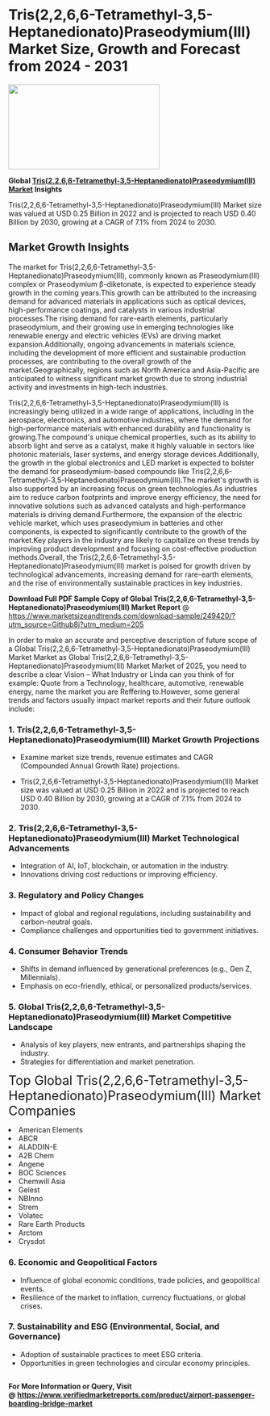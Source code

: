 <H1>Tris(2,2,6,6-Tetramethyl-3,5-Heptanedionato)Praseodymium(III) Market Size, Growth and Forecast from 2024 - 2031</H1><img class="aligncenter size-medium wp-image-584254" src="https://thirdeyenews.in/wp-content/uploads/2024/09/Global-Market-Research-300x168.jpeg" alt="" width="300" height="168" /><p><strong>Global&nbsp;<a href="https://www.marketsizeandtrends.com/download-sample/249420/?utm_source=Github8j?utm_medium=205">Tris(2,2,6,6-Tetramethyl-3,5-Heptanedionato)Praseodymium(III) Market</a> Insights</strong></p><p>Tris(2,2,6,6-Tetramethyl-3,5-Heptanedionato)Praseodymium(III) Market size was valued at USD 0.25 Billion in 2022 and is projected to reach USD 0.40 Billion by 2030, growing at a CAGR of 7.1% from 2024 to 2030.</p><p><h2>Market Growth Insights</h2> <p>The market for Tris(2,2,6,6-Tetramethyl-3,5-Heptanedionato)Praseodymium(III), commonly known as Praseodymium(III) complex or Praseodymium β-diketonate, is expected to experience steady growth in the coming years.This growth can be attributed to the increasing demand for advanced materials in applications such as optical devices, high-performance coatings, and catalysts in various industrial processes.The rising demand for rare-earth elements, particularly praseodymium, and their growing use in emerging technologies like renewable energy and electric vehicles (EVs) are driving market expansion.Additionally, ongoing advancements in materials science, including the development of more efficient and sustainable production processes, are contributing to the overall growth of the market.Geographically, regions such as North America and Asia-Pacific are anticipated to witness significant market growth due to strong industrial activity and investments in high-tech industries.</p> <p>Tris(2,2,6,6-Tetramethyl-3,5-Heptanedionato)Praseodymium(III) is increasingly being utilized in a wide range of applications, including in the aerospace, electronics, and automotive industries, where the demand for high-performance materials with enhanced durability and functionality is growing.The compound's unique chemical properties, such as its ability to absorb light and serve as a catalyst, make it highly valuable in sectors like photonic materials, laser systems, and energy storage devices.Additionally, the growth in the global electronics and LED market is expected to bolster the demand for praseodymium-based compounds like Tris(2,2,6,6-Tetramethyl-3,5-Heptanedionato)Praseodymium(III).The market's growth is also supported by an increasing focus on green technologies.As industries aim to reduce carbon footprints and improve energy efficiency, the need for innovative solutions such as advanced catalysts and high-performance materials is driving demand.Furthermore, the expansion of the electric vehicle market, which uses praseodymium in batteries and other components, is expected to significantly contribute to the growth of the market.Key players in the industry are likely to capitalize on these trends by improving product development and focusing on cost-effective production methods.Overall, the Tris(2,2,6,6-Tetramethyl-3,5-Heptanedionato)Praseodymium(III) market is poised for growth driven by technological advancements, increasing demand for rare-earth elements, and the rise of environmentally sustainable practices in key industries.</p> <p><span class=""><strong>Download Full PDF Sample Copy of Global Tris(2,2,6,6-Tetramethyl-3,5-Heptanedionato)Praseodymium(III) Market Report</strong> @ <a href="https://www.marketsizeandtrends.com/download-sample/249420/?utm_source=Github8j?utm_medium=205" target="_blank">https://www.marketsizeandtrends.com/download-sample/249420/?utm_source=Github8j?utm_medium=205</a></span></p><p>In order to make an accurate and perceptive description of future scope of a Global&nbsp;Tris(2,2,6,6-Tetramethyl-3,5-Heptanedionato)Praseodymium(III) Market Market as Global&nbsp;Tris(2,2,6,6-Tetramethyl-3,5-Heptanedionato)Praseodymium(III) Market Market of 2025, you need to describe a clear Vision &ndash; What Industry or Linda can you think of for example: Quote from a Technology, healthcare, automotive, renewable energy, name the market you are Reffering to.However, some general trends and factors usually impact market reports and their future outlook include:</p><h3>1.&nbsp;<strong>Tris(2,2,6,6-Tetramethyl-3,5-Heptanedionato)Praseodymium(III) Market Growth Projections</strong></h3><ul><li>Examine market size trends, revenue estimates and CAGR (Compounded Annual Growth Rate) projections.</li><li><p>Tris(2,2,6,6-Tetramethyl-3,5-Heptanedionato)Praseodymium(III) Market size was valued at USD 0.25 Billion in 2022 and is projected to reach USD 0.40 Billion by 2030, growing at a CAGR of 7.1% from 2024 to 2030.</p></li></ul><h3>2.&nbsp;<strong>Tris(2,2,6,6-Tetramethyl-3,5-Heptanedionato)Praseodymium(III) Market Technological Advancements</strong></h3><ul><li>Integration of AI, IoT, blockchain, or automation in the industry.</li><li>Innovations driving cost reductions or improving efficiency.</li></ul><h3>3.&nbsp;<strong>Regulatory and Policy Changes</strong></h3><ul><li>Impact of global and regional regulations, including sustainability and carbon-neutral goals.</li><li>Compliance challenges and opportunities tied to government initiatives.</li></ul><h3>4.&nbsp;<strong>Consumer Behavior Trends</strong></h3><ul><li>Shifts in demand influenced by generational preferences (e.g., Gen Z, Millennials).</li><li>Emphasis on eco-friendly, ethical, or personalized products/services.</li></ul><h3>5.&nbsp;<strong>Global Tris(2,2,6,6-Tetramethyl-3,5-Heptanedionato)Praseodymium(III) Market Competitive Landscape</strong></h3><ul><li>Analysis of key players, new entrants, and partnerships shaping the industry.</li><li>Strategies for differentiation and market penetration.</li></ul><p data-pm-slice="1 1 []"><span style="color: inherit; font-family: inherit; font-size: 25px;">Top Global Tris(2,2,6,6-Tetramethyl-3,5-Heptanedionato)Praseodymium(III) Market Companies</span></p><div class="" data-test-id=""><p><li>American Elements</li><li> ABCR</li><li> ALADDIN-E</li><li> A2B Chem</li><li> Angene</li><li> BOC Sciences</li><li> Chemwill Asia</li><li> Gelest</li><li> NBInno</li><li> Strem</li><li> Volatec</li><li> Rare Earth Products</li><li> Arctom</li><li> Crysdot</li></p></div><h3>6.&nbsp;<strong>Economic and Geopolitical Factors</strong></h3><ul><li>Influence of global economic conditions, trade policies, and geopolitical events.</li><li>Resilience of the market to inflation, currency fluctuations, or global crises.</li></ul><h3>7.&nbsp;<strong>Sustainability and ESG (Environmental, Social, and Governance)</strong></h3><ul><li>Adoption of sustainable practices to meet ESG criteria.</li><li>Opportunities in green technologies and circular economy principles.</li></ul><h2><strong style="font-size: 14px;">For More Information or Query, Visit @&nbsp;</strong><a style="background-color: #ffffff; font-size: 14px;" href="https://www.marketsizeandtrends.com/report/tris-2-2-6-6-tetramethyl-3-5-heptanedionato-praseodymium-iii-market/" target="_blank">https://www.verifiedmarketreports.com/product/airport-passenger-boarding-bridge-market</a></h2>